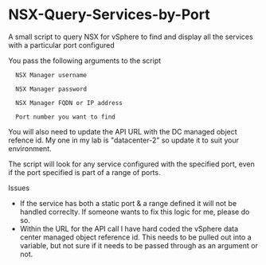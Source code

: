 # NSX-Query-Services-by-Port
A small script to query NSX for vSphere to find and display all the services with a particular port configured

You pass the following arguments to the script

      NSX Manager username
  
      NSX Manager password
  
      NSX Manager FQDN or IP address
  
      Port number you want to find
  
You will also need to update the API URL with the DC managed object refence id. My one in my lab is "datacenter-2" so update it to suit your environment.

The script will look for any service configured with the specified port, even if the port specified is part of a range of ports.

Issues
  - If the service has both a static port & a range defined it will not be handled correclty. If someone wants to fix this logic for me, please do so.
  - Within the URL for the API call I have hard coded the vSphere data center managed object reference id. This needs to be pulled out into a variable, but not sure if it needs to be passed through as an argument or not.
